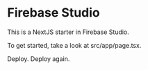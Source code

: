 # Firebase Studio

This is a NextJS starter in Firebase Studio.

To get started, take a look at src/app/page.tsx.

Deploy. Deploy again.
